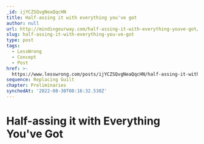 ```yaml
---
_id: ijYCZSQvgNeaQqcHN
title: Half-assing it with everything you've got
author: null
url: http://mindingourway.com/half-assing-it-with-everything-youve-got/
slug: half-assing-it-with-everything-you-ve-got
type: post
tags:
  - LessWrong
  - Concept
  - Post
href: >-
  https://www.lesswrong.com/posts/ijYCZSQvgNeaQqcHN/half-assing-it-with-everything-you-ve-got
sequence: Replacing Guilt
chapter: Preliminaries
synchedAt: '2022-08-30T08:16:32.530Z'
---
```


# Half-assing it with Everything You've Got
